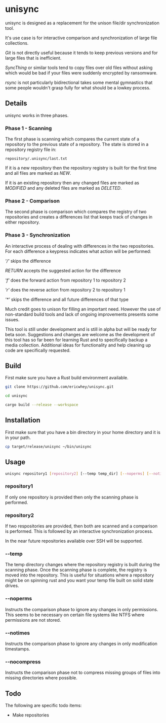 # unisync

unisync is designed as a replacement for the unison file/dir synchronization tool.  

It's use case is for interactive comparison and synchronization of large file collections.

*Git* is not directly useful because it tends to keep previous versions and for large files that is inefficient.

*SyncThing* or similar tools tend to copy files over old files without asking which would be bad if your files were suddenly encrypted by ransomware.

*rsync* is not particularly bidirectional takes some mental gymnastics that some people wouldn't grasp fully for what should be a lowkey process.

## Details

unisync works in three phases.

### Phase 1 - Scanning 

The first phase is scanning which compares the current state of a repository to the previous state of a repository.  The state is stored in a repository registry file in:

```
repository/.unisync/last.txt
```

If it is a new repository then the repository registry is built for the first time and all files are marked as *NEW*.

If it is an existing repository then any changed files are marked as *MODIFIED* and any deleted files are marked as *DELETED*.

### Phase 2 - Comparison

The second phase is comparison which compares the registry of two repositories and creates a differences list that keeps track of changes in either repository.

### Phase 3 - Synchronization

An interactive process of dealing with differences in the two repositories.  For each difference a keypress indicates what action will be performed:

*'/'* skips the difference

*RETURN* accepts the suggested action for the difference

*'f'* does the forward action from repository 1 to repository 2

*'r'* does the reverse action from repository 2 to repository 1

*'\*'* skips the difference and all future differences of that type

Much credit goes to unison for filling an important need.  However the use of non-standard build tools and lack of ongoing improvements presents some issues.

This tool is still under development and is still in alpha but will be ready for beta soon.  Suggestions and changes are welcome as the development of this tool has so far been for learning Rust and to specifically backup a media collection.  Additional ideas for functionality and help cleaning up code are specifically requested.

## Build

First make sure you have a Rust build environment available.

```sh
git clone https://github.com/ericwhey/unisync.git

cd unisync

cargo build --release --workspace
```

## Installation

First make sure that you have a bin directory in your home directory and it is in your path.

```sh
cp target/release/unisync ~/bin/unisync
```

## Usage

```sh
unisync repository1 [repository2] [--temp temp_dir] [--noperms] [--notimes] [--nocompress]
```

### repository1
If only one repository is provided then only the scanning phase is performed.  

### repository2

If two respositories are provided, then both are scanned and a comparison is performed.  This is followed by an interactive synchronization process.

In the near future repositories available over SSH will be supported.

### --temp 

The temp directory changes where the repository registry is built during the scanning phase.  Once the scanning phase is complete, the registry is moved into the repository.  This is useful for situations where a repository might be on spinning rust and you want your temp file built on solid state drives.

### --noperms

Instructs the comparison phase to ignore any changes in only permissions.  This seems to be necessary on certain file systems like NTFS where permissions are not stored.

### --notimes

Instructs the comparison phase to ignore any changes in only modification timestamps.

### --nocompress

Instructs the comparison phase not to compress missing groups of files into missing directories where possible.  

## Todo

The following are specific todo items:
- Make repositories 

